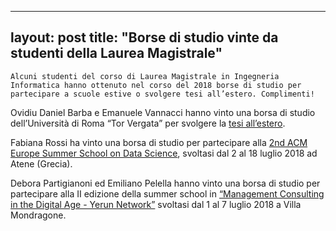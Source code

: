 
---
layout: post
title:  "Borse di studio vinte da studenti della Laurea Magistrale"
---
	Alcuni studenti del corso di Laurea Magistrale in Ingegneria Informatica hanno ottenuto nel corso del 2018 borse di studio per partecipare a scuole estive o svolgere tesi all’estero. Complimenti!

Ovidiu Daniel Barba e Emanuele Vannacci hanno vinto una borsa di studio dell’Università di Roma “Tor Vergata” per svolgere la [tesi all’estero](http://web.uniroma2.it/module/name/Content/section_parent/5120).

Fabiana Rossi ha vinto una borsa di studio per partecipare alla [2nd ACM Europe Summer School on Data Science](https://summerschool.acm.org/2018/2018-acm-summer-school/), svoltasi dal 2 al 18 luglio 2018 ad Atene (Grecia).  

Debora Partigianoni ed Emiliano Pelella hanno vinto una borsa di studio per partecipare alla II edizione della summer school in [“Management Consulting in the Digital Age - Yerun Network”](https://economia.uniroma2.it/master-science/ba/management-consulting-in-the-digital-age/) svoltasi dal 1 al 7 luglio 2018 a Villa Mondragone.